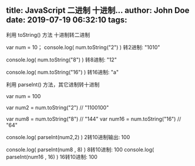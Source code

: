 title: JavaScript 二进制 十进制...
author: John Doe
date: 2019-07-19 06:32:10
tags:
---
利用 toString() 方法 十进制转二进制

var num = 10；
console.log( num.toString("2") )  转2进制: "1010"

console.log( num.toString("8") )  转8进制: "12"

console.log( num.toString("16") )  转16进制: "a"

利用 parseInt() 方法，其它进制转十进制

var num = 100

var num2 = num.toString("2")  //  "1100100"

var num8 = num.toString("8")  // "144"
var num16 = num.toString("16")  // "64"

console.log( parseInt(num2,2) )  2转10进制输出: 100

console.log( parseInt(num8 , 8) )  8转10进制: 100
console.log( parseInt(num16 , 16) )  16转10进制: 100

